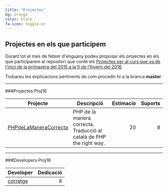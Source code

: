 ```yaml
---
title: "Projectes"
bg: orange
color: black
fa-icon: toggle-on
---
```


## Projectes en els que participem

Durant tot el mes de febrer d'enguany podeu proposar els projectes en els que participarem al repositori que conté els [Projectes per al curs que va de l'inici de la primavera del 2015 a la fi de l'hivern del 2016](https://github.com/phpcat/Proj16).

Trobareu les explicacions pertinents de com procedir-hi a la branca **master**.

[//]: # (phing projecte.tabula -Dcurs=16 -Dfilename=_posts/2000-01-03-projectes.md)
[//]: # (PhingProjecteTabulaInici)


----

###Projectes Proj16

Projecte|Descripció|Estimació|Suports
--------|----------|--------:|------:
[PHPdeLaManeraCorrecta](https://github.com/phpcat/Proj16/tree/feature/PHPdeLaManeraCorrecta)|PHP de la manera correcta. Traducció al català de PHP the right way.|20|8


----

###Developers Proj16

Developer|Dedicació
---------|--------:
[corretge](https://github.com/corretge)|8



[//]: # (PhingProjecteTabulaFinal)

